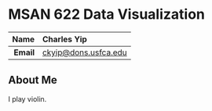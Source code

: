 MSAN 622 Data Visualization
==============================

| **Name**  | Charles Yip |
|----------:|:------------|
| **Email** | ckyip@dons.usfca.edu |

## About Me ##

I play violin.
